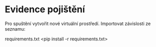 # Evidence pojištění
Pro spuštění vytvořit nové virtuální prostředí.
Importovat závislosti ze seznamu:

requirements.txt
<pip install -r requirements.txt>


